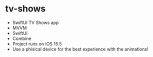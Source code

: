 # tv-shows
- SwiftUI TV Shows app
- MVVM
- SwiftUI
- Combine
- Project runs on iOS 15.5
- Use a phisical device for the best experience with the animations!
